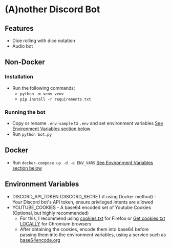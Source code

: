 # (A)nother Discord Bot

## Features
- Dice rolling with dice notation
- Audio bot

## Non-Docker

### Installation
- Run the following commands:
    - `python -m venv venv`
    - `pip install -r requirements.txt`

### Running the bot
- Copy or rename `.env-sample` to `.env` and set environment variables [See Environment Variables section below](#environment-variables)
- Run `python bot.py`

## Docker
- Run `docker-compose up -d -e ENV_VARS` [See Environment Variables section below](#environment-variables)

## Environment Variables
- DISCORD_API_TOKEN (DISCORD_SECRET if using Docker method) - Your Discord bot's API token, ensure privileged intents are allowed
- YOUTUBE_COOKIES - A base64 encoded set of Youtube Cookies (Optional, but highly recommended)
    - For this, I recommend using [cookies.txt](https://addons.mozilla.org/en-GB/firefox/addon/cookies-txt/) for Firefox or [Get cookies.txt LOCALLY](https://chromewebstore.google.com/detail/get-cookiestxt-locally/cclelndahbckbenkjhflpdbgdldlbecc?pli=1) for Chromium browsers
    - After obtaining the cookies, encode them into base64 before passing them into the environment variables, using a service such as [base64encode.org](https://www.base64encode.org/)